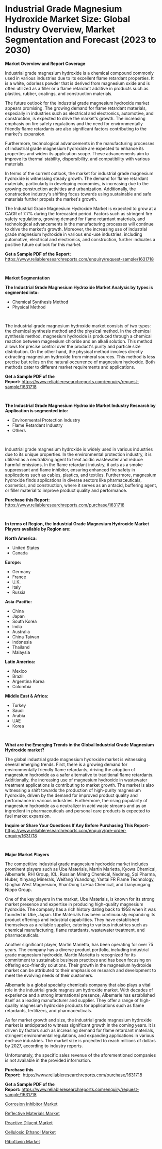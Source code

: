 <p><h1>Industrial Grade Magnesium Hydroxide Market Size: Global Industry Overview, Market Segmentation and Forecast (2023 to 2030)</h1></p><p><strong>Market Overview and Report Coverage</strong></p>
<p><p>Industrial grade magnesium hydroxide is a chemical compound commonly used in various industries due to its excellent flame retardant properties. It is a white, odorless powder that is derived from magnesium oxide and is often utilized as a filler or a flame retardant additive in products such as plastics, rubber, coatings, and construction materials.</p><p>The future outlook for the industrial grade magnesium hydroxide market appears promising. The growing demand for flame retardant materials, especially in industries such as electrical and electronics, automotive, and construction, is expected to drive the market's growth. The increasing emphasis on fire safety regulations and the need for environmentally friendly flame retardants are also significant factors contributing to the market's expansion.</p><p>Furthermore, technological advancements in the manufacturing processes of industrial grade magnesium hydroxide are expected to enhance its properties and widen its application scope. These advancements aim to improve its thermal stability, dispersibility, and compatibility with various materials.</p><p>In terms of the current outlook, the market for industrial grade magnesium hydroxide is witnessing steady growth. The demand for flame retardant materials, particularly in developing economies, is increasing due to the growing construction activities and urbanization. Additionally, the construction industry's shifting focus towards using sustainable and safe materials further propels the market's growth.</p><p>The Industrial Grade Magnesium Hydroxide Market is expected to grow at a CAGR of 7.7% during the forecasted period. Factors such as stringent fire safety regulations, growing demand for flame retardant materials, and technological advancements in the manufacturing processes will continue to drive the market's growth. Moreover, the increasing use of industrial grade magnesium hydroxide in various end-use industries, including automotive, electrical and electronics, and construction, further indicates a positive future outlook for this market.</p></p>
<p><strong>Get a Sample PDF of the Report:</strong> <a href="https://www.reliableresearchreports.com/enquiry/request-sample/1631718">https://www.reliableresearchreports.com/enquiry/request-sample/1631718</a></p>
<p>&nbsp;</p>
<p><strong>Market Segmentation</strong></p>
<p><strong>The Industrial Grade Magnesium Hydroxide Market Analysis by types is segmented into:</strong></p>
<p><ul><li>Chemical Synthesis Method</li><li>Physical Method</li></ul></p>
<p>&nbsp;</p>
<p><p>The industrial grade magnesium hydroxide market consists of two types: the chemical synthesis method and the physical method. In the chemical synthesis method, magnesium hydroxide is produced through a chemical reaction between magnesium chloride and an alkali solution. This method allows for precise control over the product's purity and particle size distribution. On the other hand, the physical method involves directly extracting magnesium hydroxide from mineral sources. This method is less precise but relies on the natural occurrence of magnesium hydroxide. Both methods cater to different market requirements and applications.</p></p>
<p><strong>Get a Sample PDF of the Report:</strong>&nbsp;<a href="https://www.reliableresearchreports.com/enquiry/request-sample/1631718">https://www.reliableresearchreports.com/enquiry/request-sample/1631718</a></p>
<p>&nbsp;</p>
<p><strong>The Industrial Grade Magnesium Hydroxide Market Industry Research by Application is segmented into:</strong></p>
<p><ul><li>Environmental Protection Industry</li><li>Flame Retardant Industry</li><li>Others</li></ul></p>
<p>&nbsp;</p>
<p><p>Industrial grade magnesium hydroxide is widely used in various industries due to its unique properties. In the environmental protection industry, it is utilized as a neutralizing agent to treat acidic wastewater and reduce harmful emissions. In the flame retardant industry, it acts as a smoke suppressant and flame inhibitor, ensuring enhanced fire safety in applications such as cables, plastics, and textiles. Furthermore, magnesium hydroxide finds applications in diverse sectors like pharmaceuticals, cosmetics, and construction, where it serves as an antacid, buffering agent, or filler material to improve product quality and performance.</p></p>
<p><strong>Purchase this Report:</strong>&nbsp; <a href="https://www.reliableresearchreports.com/purchase/1631718">https://www.reliableresearchreports.com/purchase/1631718</a></p>
<p>&nbsp;</p>
<p><strong>In terms of Region, the Industrial Grade Magnesium Hydroxide Market Players available by Region are:</strong></p>
<p>
    <p> <strong> North America: </strong>
        <ul>
            <li>United States</li>
            <li>Canada</li>
        </ul>
        </p> 
    <p> <strong> Europe: </strong>
        <ul>
            <li>Germany</li>
            <li>France</li>
            <li>U.K.</li>
            <li>Italy</li>
            <li>Russia</li>
        </ul>
        </p> 
    <p> <strong> Asia-Pacific: </strong>
        <ul>
            <li>China</li>
            <li>Japan</li>
            <li>South Korea</li>
            <li>India</li>
            <li>Australia</li>
            <li>China Taiwan</li>
            <li>Indonesia</li>
            <li>Thailand</li>
            <li>Malaysia</li>
        </ul>
        </p> 
    <p> <strong> Latin America: </strong>
        <ul>
            <li>Mexico</li>
            <li>Brazil</li>
            <li>Argentina Korea</li>
            <li>Colombia</li>
        </ul>
        </p> 
    <p> <strong> Middle East & Africa: </strong>
        <ul>
            <li>Turkey</li>
            <li>Saudi</li>
            <li>Arabia</li>
            <li>UAE</li>
            <li>Korea</li>
        </ul>
    </p>
    </p>
<p>&nbsp;</p>
<p><strong>What are the Emerging Trends in the Global Industrial Grade Magnesium Hydroxide market?</strong></p>
<p><p>The global industrial grade magnesium hydroxide market is witnessing several emerging trends. First, there is a growing demand for environmentally friendly flame retardants, driving the adoption of magnesium hydroxide as a safer alternative to traditional flame retardants. Additionally, the increasing use of magnesium hydroxide in wastewater treatment applications is contributing to market growth. The market is also witnessing a shift towards the production of high-purity magnesium hydroxide, driven by the demand for improved product quality and performance in various industries. Furthermore, the rising popularity of magnesium hydroxide as a neutralizer in acid waste streams and as an ingredient in pharmaceuticals and personal care products is expected to fuel market expansion.</p></p>
<p><strong>Inquire or Share Your Questions If Any Before Purchasing This Report</strong>- <a href="https://www.reliableresearchreports.com/enquiry/pre-order-enquiry/1631718">https://www.reliableresearchreports.com/enquiry/pre-order-enquiry/1631718</a></p>
<p>&nbsp;</p>
<p><strong>Major Market Players</strong></p>
<p><p>The competitive industrial grade magnesium hydroxide market includes prominent players such as Ube Materials, Martin Marietta, Kyowa Chemical, Albemarle, RHI Group, ICL, Russian Mining Chemical, Nedmag, Spi Pharma, Huber, Xinyang Minerals, Weifang Yuandong, Yantai FR Flame Technology, Qinghai West Magnesium, ShanDong LuHua Chemical, and Lianyungang Nippo Group. </p><p>One of the key players in the market, Ube Materials, is known for its strong market presence and expertise in producing high-quality magnesium hydroxide. The company has a rich history dating back to 1958 when it was founded in Ube, Japan. Ube Materials has been continuously expanding its product offerings and industrial capabilities. They have established themselves as a reliable supplier, catering to various industries such as chemical manufacturing, flame retardants, wastewater treatment, and pharmaceuticals. </p><p>Another significant player, Martin Marietta, has been operating for over 75 years. The company has a diverse product portfolio, including industrial grade magnesium hydroxide. Martin Marietta is recognized for its commitment to sustainable business practices and has been focusing on offering eco-friendly solutions. Their growth in the magnesium hydroxide market can be attributed to their emphasis on research and development to meet the evolving needs of their customers. </p><p>Albemarle is a global specialty chemicals company that also plays a vital role in the industrial grade magnesium hydroxide market. With decades of experience and a strong international presence, Albemarle has established itself as a leading manufacturer and supplier. They offer a range of high-quality magnesium hydroxide products for applications such as flame retardants, fertilizers, and pharmaceuticals. </p><p>As for market growth and size, the industrial grade magnesium hydroxide market is anticipated to witness significant growth in the coming years. It is driven by factors such as increasing demand for flame retardant materials, stringent environmental regulations, and expanding applications in various end-use industries. The market size is projected to reach millions of dollars by 2027, according to industry reports.</p><p>Unfortunately, the specific sales revenue of the aforementioned companies is not available in the provided information.</p></p>
<p><strong>Purchase this Report:</strong>&nbsp;&nbsp;<a href="https://www.reliableresearchreports.com/purchase/1631718">https://www.reliableresearchreports.com/purchase/1631718</a></p>
<p></p>
<p><strong>Get a Sample PDF of the Report:</strong>&nbsp;<a href="https://www.reliableresearchreports.com/enquiry/request-sample/1631718">https://www.reliableresearchreports.com/enquiry/request-sample/1631718</a></p>
<p><p><a href="https://medium.com/@avarobertson1969/decoding-corrosion-inhibitor-market-metrics-market-share-trends-and-growth-patterns-a105c07f96ce">Corrosion Inhibitor Market</a></p><p><a href="https://medium.com/@dorothypeters68/reflective-materials-market-report-reveals-the-latest-trends-and-growth-opportunities-of-this-66c0bead212d">Reflective Materials Market</a></p><p><a href="https://medium.com/@annarussell1981/reactive-diluent-market-research-report-its-history-and-forecast-2023-to-2030-0ab276d172f6">Reactive Diluent Market</a></p><p><a href="https://medium.com/@nettieboyle84/analyzing-cellulosic-ethanol-market-global-industry-perspective-and-forecast-2023-to-2030-bbea79510183">Cellulosic Ethanol Market</a></p><p><a href="https://medium.com/@helenablick2023/riboflavin-market-the-key-to-successful-business-strategy-forecast-till-2030-663f6704c05d">Riboflavin Market</a></p></p>